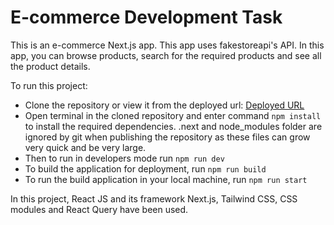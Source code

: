 # E-commerce Development Task

This is an e-commerce Next.js app. This app uses fakestoreapi's API. In this app, you can browse products, search for the required products and see all the product details. 

To run this project:
- Clone the repository or view it from the deployed url: [Deployed URL](https://www.example.com)
- Open terminal in the cloned repository and enter command `npm install` to install the required dependencies. .next and node_modules folder are ignored by git when publishing the repository as these files can grow very quick and be very large.
- Then to run in developers mode run `npm run dev`
- To build the application for deployment, run `npm run build`
- To run the build application in your local machine, run `npm run start`

In this project, React JS and its framework Next.js, Tailwind CSS, CSS modules and React Query have been used.